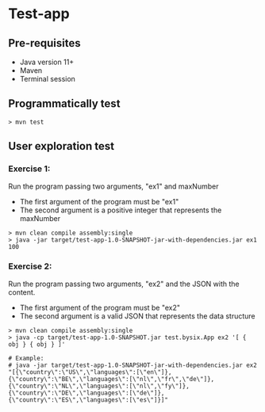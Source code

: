 # Test-app

## Pre-requisites
- Java version 11+
- Maven
- Terminal session

## Programmatically test
```shell
> mvn test
```

## User exploration test

### Exercise 1:
Run the program passing two arguments, "ex1" and maxNumber

- The first argument of the program must be "ex1"
- The second argument is a positive integer that represents the maxNumber

```shell
> mvn clean compile assembly:single
> java -jar target/test-app-1.0-SNAPSHOT-jar-with-dependencies.jar ex1 100
```

### Exercise 2:
Run the program passing two arguments, "ex2" and the JSON with the content.

- The first argument of the program must be "ex2"
- The second argument is a valid JSON that represents the data structure

```shell
> mvn clean compile assembly:single
> java -cp target/test-app-1.0-SNAPSHOT.jar test.bysix.App ex2 '[ { obj } { obj } ]'

# Example:
# java -jar target/test-app-1.0-SNAPSHOT-jar-with-dependencies.jar ex2 "[{\"country\":\"US\",\"languages\":[\"en\"]},{\"country\":\"BE\",\"languages\":[\"nl\",\"fr\",\"de\"]},{\"country\":\"NL\",\"languages\":[\"nl\",\"fy\"]},{\"country\":\"DE\",\"languages\":[\"de\"]},{\"country\":\"ES\",\"languages\":[\"es\"]}]"
```

